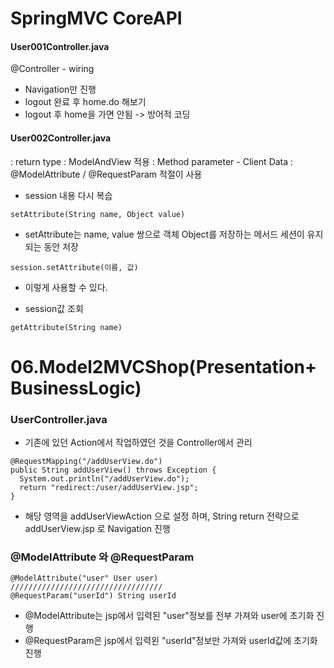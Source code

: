# SpringMVC CoreAPI

#### User001Controller.java
@Controller - wiring
- Navigation만 진행
- logout 완료 후 home.do  해보기
- logout 후 home을 가면 안됨 -> 방어적 코딩

#### User002Controller.java
  : return type : ModelAndView 적용
  : Method parameter
    - Client Data : @ModelAttribute / @RequestParam 적절이 사용

* session 내용 다시 복습
```
setAttribute(String name, Object value)
```
- setAttribute는 name, value 쌍으로 객체 Object를 저장하는 메서드 세션이 유지되는 동안 저장
```
session.setAttribute(이름, 값)
```
- 이렇게 사용할 수 있다.

* session값 조회
```
getAttribute(String name)
```


# 06.Model2MVCShop(Presentation+BusinessLogic)
### UserController.java
- 기존에 있던 Action에서 작업하였던 것을 Controller에서 관리
```
@RequestMapping("/addUserView.do")
public String addUserView() throws Exception {
  System.out.println("/addUserView.do");
  return "redirect:/user/addUserView.jsp";
}
```
- 해당 영역을 addUserViewAction 으로 설정 하며, String return 전략으로 addUserView.jsp 로 Navigation 진행


### @ModelAttribute 와 @RequestParam
```
@ModelAttribute("user" User user)
//////////////////////////////////
@RequestParam("userId") String userId
```
- @ModelAttribute는 jsp에서 입력된 "user"정보를 전부 가져와 user에 초기화 진행
- @RequestParam은 jsp에서 입력왼 "userId"정보만 가져와 userId값에 초기화 진행


